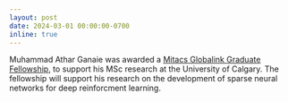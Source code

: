 ```yaml
---
layout: post
date: 2024-03-01 00:00:00-0700
inline: true
---
```

Muhammad Athar Ganaie was awarded a [Mitacs Globalink Graduate Fellowship](https://www.mitacs.ca/our-programs/globalink-graduate-fellowship-students-postdocs/), to support his MSc research at the University of Calgary. The fellowship will support his research on the development of sparse neural networks for deep reinforcment learning. 